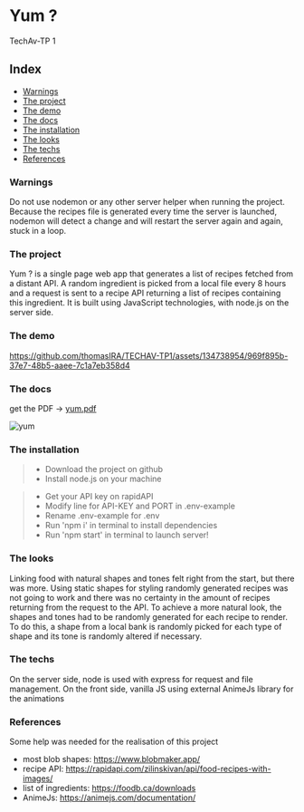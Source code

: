 # Yum ?
TechAv-TP 1

## Index
* [Warnings](#warnings)
* [The project](#the-project)
* [The demo](#the-demo)
* [The docs](#the-docs)
* [The installation](#the-installation)
* [The looks](#the-looks)
* [The techs](#the-techs)
* [References](#references)

### Warnings
Do not use nodemon or any other server helper when running the project. Because the recipes file is generated every time the server is launched, nodemon will detect a change and will restart the server again and again, stuck in a loop.

### The project
Yum ? is a single page web app that generates a list of recipes fetched from a distant API. A random ingredient is picked from a local file every 8 hours and a request is sent to a recipe API returning a list of recipes containing this ingredient. It is built using JavaScript technologies, with node.js on the server side.

### The demo
https://github.com/thomasIRA/TECHAV-TP1/assets/134738954/969f895b-37e7-48b5-aaee-7c1a7eb358d4

### The docs
get the PDF -> [yum.pdf](https://github.com/thomasIRA/TECHAV-TP1/files/13583475/yum.pdf)

![yum](https://github.com/thomasIRA/TECHAV-TP1/assets/134738954/818a3787-e189-41cf-bfcb-10960509679f)


### The installation
> - Download the project on github
> - Install node.js on your machine




> - Get your API key on rapidAPI
> - Modify line for API-KEY and PORT in .env-example
> - Rename .env-example for .env
> - Run 'npm i' in terminal to install dependencies
> - Run 'npm start' in terminal to launch server! 

### The looks
Linking food with natural shapes and tones felt right from the start, but there was more. Using static shapes for styling randomly generated recipes was not going to work and there was no certainty in the amount of recipes returning from the request to the API. To achieve a more natural look, the shapes and tones had to be randomly generated for each recipe to render. To do this, a shape from a local bank is randomly picked for each type of shape and its tone is randomly altered if necessary.

### The techs
On the server side, node is used with express for request and file management. On the front side, vanilla JS using external AnimeJs library for the animations

### References
Some help was needed for the realisation of this project

- most blob shapes: https://www.blobmaker.app/
- recipe API: https://rapidapi.com/zilinskivan/api/food-recipes-with-images/
- list of ingredients: https://foodb.ca/downloads
- AnimeJs: https://animejs.com/documentation/
